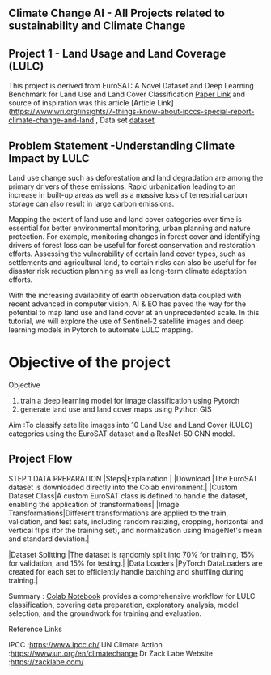 ## Climate Change AI - All Projects related to sustainability and Climate Change



## Project 1 - Land Usage and Land Coverage (LULC)

This project is derived from EuroSAT: A Novel Dataset and Deep Learning Benchmark for Land Use and Land Cover Classification [Paper Link](https://arxiv.org/abs/1709.00029)
and source of inspiration was this article [Article Link](https://www.wri.org/insights/7-things-know-about-ipccs-special-report-climate-change-and-land , Data set [dataset](https://github.com/phelber/EuroSAT)

## Problem Statement -Understanding Climate Impact by LULC

Land use change such as deforestation and land degradation are among the primary drivers of these emissions. Rapid urbanization leading to an increase in built-up areas as well as a massive loss of terrestrial carbon storage can also result in large carbon emissions.

Mapping the extent of land use and land cover categories over time is essential for better environmental monitoring, urban planning and nature protection. For example, monitoring changes in forest cover and identifying drivers of forest loss can be useful for forest conservation and restoration efforts. Assessing the vulnerability of certain land cover types, such as settlements and agricultural land, to certain risks can also be useful for for disaster risk reduction planning as well as long-term climate adaptation efforts.

With the increasing availability of earth observation data coupled with recent advanced in computer vision, AI & EO has paved the way for the potential to map land use and land cover at an unprecedented scale. In this tutorial, we will explore the use of Sentinel-2 satellite images and deep learning models in Pytorch to automate LULC mapping.

# Objective of the project 
Objective 

1. train a deep learning model for image classification using Pytorch
2. generate land use and land cover maps using Python GIS

Aim :To classify satellite images into 10 Land Use and Land Cover (LULC) categories using the EuroSAT dataset and a ResNet-50 CNN model.

## Project Flow 

STEP 1 DATA PREPARATION 
|Steps|Explaination |
|Download |The EuroSAT dataset is downloaded directly into the Colab environment.|
|Custom Dataset Class|A custom EuroSAT class is defined to handle the dataset, enabling the application of transformations|
|Image Transformations|Different transformations are applied to the train, validation, and test sets, including random resizing, cropping, horizontal and vertical flips (for the training set), and normalization using ImageNet's mean and standard deviation.|

|Dataset Splitting |The dataset is randomly split into 70% for training, 15% for validation, and 15% for testing.|
|Data Loaders |PyTorch DataLoaders are created for each set to efficiently handle batching and shuffling during training.|






Summary : [Colab Notebook](https://github.com/ParthDave111/Climate-Change-AI-Sumer-School-2024-/blob/main/Project%20Codes/LULC.ipynb)  provides a comprehensive workflow for LULC classification, covering data preparation, exploratory analysis, model selection, and the groundwork for training and evaluation.





Reference Links 

IPCC :https://www.ipcc.ch/
UN Climate Action :https://www.un.org/en/climatechange
Dr Zack Labe Website :https://zacklabe.com/
